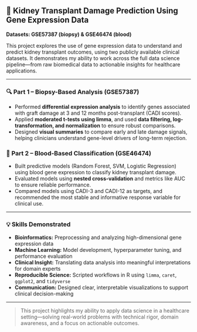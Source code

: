 ## 🧬 Kidney Transplant Damage Prediction Using Gene Expression Data  
**Datasets: GSE57387 (biopsy) & GSE46474 (blood)**

This project explores the use of gene expression data to understand and predict kidney transplant outcomes, using two publicly available clinical datasets. It demonstrates my ability to work across the full data science pipeline—from raw biomedical data to actionable insights for healthcare applications.

---

### 🔍 Part 1 – Biopsy-Based Analysis (GSE57387)
- Performed **differential expression analysis** to identify genes associated with graft damage at 3 and 12 months post-transplant (CADI scores).
- Applied **moderated t-tests using limma**, and used **data filtering, log-transformation, and normalization** to ensure robust comparisons.
- Designed **visual summaries** to compare early and late damage signals, helping clinicians understand gene-level drivers of long-term rejection.

### 🧪 Part 2 – Blood-Based Classification (GSE46474)
- Built predictive models (Random Forest, SVM, Logistic Regression) using blood gene expression to classify kidney transplant damage.
- Evaluated models using **nested cross-validation** and metrics like AUC to ensure reliable performance.
- Compared models using CADI-3 and CADI-12 as targets, and recommended the most stable and informative response variable for clinical use.

---

### 💡 Skills Demonstrated
- **Bioinformatics:** Preprocessing and analyzing high-dimensional gene expression data  
- **Machine Learning:** Model development, hyperparameter tuning, and performance evaluation  
- **Clinical Insight:** Translating data analysis into meaningful interpretations for domain experts  
- **Reproducible Science:** Scripted workflows in R using `limma`, `caret`, `ggplot2`, and `tidyverse`  
- **Communication:** Designed clear, interpretable visualizations to support clinical decision-making

---

> This project highlights my ability to apply data science in a healthcare setting—solving real-world problems with technical rigor, domain awareness, and a focus on actionable outcomes.
